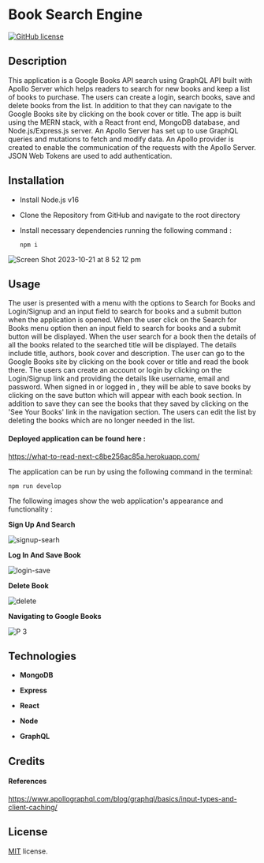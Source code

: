 # Book Search Engine

[![GitHub license](https://img.shields.io/badge/License-MIT-yellow.svg)](https://opensource.org/licenses/MIT)

## Description

This application is a Google Books API search using GraphQL API built with Apollo Server which helps readers to search for new books and keep a list of books to purchase. The users can create a login, search books, save and delete books from the list. In addition to that they can navigate to the Google Books site by clicking on the book cover or title. The app is built using the MERN stack, with a React front end, MongoDB database, and Node.js/Express.js server. An Apollo Server has set up to use GraphQL queries and mutations to fetch and modify data. An Apollo provider is created to enable the communication of the requests with the Apollo Server. JSON Web Tokens are used to add authentication.

## Installation

- Install Node.js v16
- Clone the Repository from GitHub and navigate to the root directory
- Install necessary dependencies running the following command :

  ```
  npm i
  ```
![Screen Shot 2023-10-21 at 8 52 12 pm](https://github.com/shimna-puthanayil/what-to-read-next/assets/132061805/101e47a7-4fce-418e-a756-10228b111669)

## Usage

The user is presented with a menu with the options to Search for Books and Login/Signup and an input field to search for books and a submit button when the application is opened. When the user click on the Search for Books menu option then an input field to search for books and a submit button will be displayed. When the user search for a book then the details of all the books related to the searched title will be displayed. The details include title, authors, book cover and description. The user can go to the Google Books site by clicking on the book cover or title and read the book there. The users can create an account or login by clicking on the Login/Signup link and providing the details like username, email and password. When signed in or logged in , they will be able to save books by clicking on the save button which will appear with each book section. In addition to save they can see the books that they saved by clicking on the 'See Your Books' link in the navigation section. The users can edit the list by deleting the books which are no longer needed in the list.

#### Deployed application can be found here :

https://what-to-read-next-c8be256ac85a.herokuapp.com/

The application can be run by using the following command in the terminal:

```
npm run develop
```

The following images show the web application's appearance and functionality :

**Sign Up And Search**

![signup-searh](/client/src/assets/images/signup-searh.gif)

**Log In And Save Book**

![login-save](/client/src/assets/images/login-save.gif)

**Delete Book**

![delete](/client/src/assets/images/delete.gif)

**Navigating to Google Books**

![P 3](/client/src/assets/images/click-link.gif)

## Technologies

- **MongoDB**

- **Express**

- **React**

- **Node**

- **GraphQL**

## Credits

#### References

https://www.apollographql.com/blog/graphql/basics/input-types-and-client-caching/

## License

[MIT](https://opensource.org/licenses/MIT) license.
